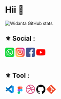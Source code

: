 # Hii 👋

![Widanta GitHub stats](https://github-readme-stats.vercel.app/api?username=Widanta&show_icons=true&theme=cobalt)


## :fleur_de_lis: Social :
<!-- sosial  -->
[<img src="img/whatsapp.png" alt="wa" width="30px">](https://wa.me/+6287784793721)
[<img src="img/instagram.png" alt="ig" width="30px">](https://www.instagram.com/widantaa_/)
[<img src="img/facebook.png" alt="fb" width="30px">](https://www.facebook.com/imade.widanta.5)
[<img src="img/youtube.png" alt="yt" width="30px">](https://www.youtube.com/channel/UCT-EcPYl-tJ9elP_RKibUNg/featured?view_as=subscriber)
<br><br>
## :fleur_de_lis: Tool :
[<img src="img/vscode.png" alt="vscode" width="30px">](https://code.visualstudio.com/)
[<img src="img/figma.png" alt="figma" width="30px">](https://www.figma.com/files/user/910320163750261855?fuid=910320163750261855)
[<img src="img/dribbble.png" alt="dribble" width="30px">](https://dribbble.com/Widanta)
[<img src="img/github.png" alt="github" width="30px">](https://github.com/Widanta)
<img src="img/git.png" alt="git" width="30px">




<!--
**Widanta/Widanta** is a ✨ _special_ ✨ repository because its `README.md` (this file) appears on your GitHub profile.

Here are some ideas to get you started:

- 🔭 I’m currently working on ...
- 🌱 I’m currently learning ...
- 👯 I’m looking to collaborate on ...
- 🤔 I’m looking for help with ...
- 💬 Ask me about ...
- 📫 How to reach me: ...
- 😄 Pronouns: ...
- ⚡ Fun fact: ...
👋

Sumber :
https://www.flaticon.com/
https://www.freepik.com/
-->
